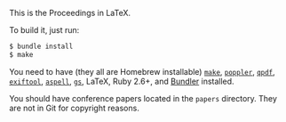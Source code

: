 This is the Proceedings in LaTeX.

To build it, just run:

```bash
$ bundle install
$ make
```

You need to have (they all are Homebrew installable)
[`make`](https://www.gnu.org/software/make/),
[`poppler`](https://poppler.freedesktop.org/),
[`qpdf`](http://qpdf.sourceforge.net/),
[`exiftool`](https://exiftool.org/install.html),
[`aspell`](http://aspell.net/),
[`gs`](https://www.ghostscript.com/),
LaTeX,
Ruby 2.6+,
and
[Bundler](https://bundler.io/)
installed.

You should have conference papers located in the `papers` directory.
They are not in Git for copyright reasons.